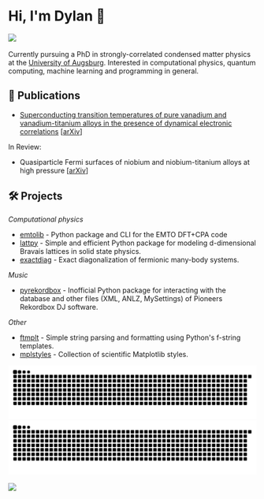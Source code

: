 
# Hi, I'm Dylan 👋

![](https://komarev.com/ghpvc/?username=dylanljones)


Currently pursuing a PhD in strongly-correlated condensed matter physics at the [University of Augsburg](https://www.uni-augsburg.de/de/). 
Interested in computational physics, quantum computing, machine learning and programming in general.

## 📑 Publications

- [Superconducting transition temperatures of pure vanadium and vanadium-titanium alloys in the presence of dynamical electronic correlations](https://journals.aps.org/prb/abstract/10.1103/PhysRevB.109.165107) [[arXiv](https://arxiv.org/abs/2403.13202)]

In Review:

- Quasiparticle Fermi surfaces of niobium and niobium-titanium alloys at high pressure [[arXiv](https://arxiv.org/abs/2501.08012)]

## 🛠️ Projects

*Computational physics*

- [emtolib] - Python package and CLI for the EMTO DFT+CPA code
- [lattpy] - Simple and efficient Python package for modeling d-dimensional Bravais lattices in solid state physics.
- [exactdiag] - Exact diagonalization of fermionic many-body systems.

*Music*

- [pyrekordbox] - Inofficial Python package for interacting with the database and other files (XML, ANLZ, MySettings) of Pioneers Rekordbox DJ software.

*Other*

- [ftmplt] - Simple string parsing and formatting using Python's f-string templates.
- [mplstyles] - Collection of scientific Matplotlib styles.

![github contribution grid snake animation](https://raw.githubusercontent.com/dylanljones/dylanljones/output/github-snake-dark.svg#gh-dark-mode-only)![github contribution grid snake animation](https://raw.githubusercontent.com/dylanljones/dylanljones/output/github-snake.svg#gh-light-mode-only)


[lattpy]: https://github.com/dylanljones/lattpy
[exactdiag]: https://github.com/dylanljones/exactdiag
[pyrekordbox]: https://github.com/dylanljones/pyrekordbox
[mplstyles]: https://github.com/dylanljones/mplstyles
[ftmplt]: https://github.com/dylanljones/ftmplt
[emtolib]: https://github.com/dylanljones/emtolib

![](https://hit.yhype.me/github/profile?user_id=39274612)

